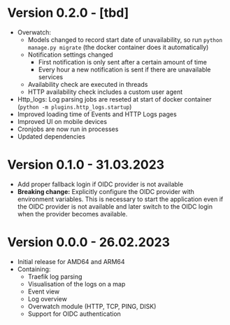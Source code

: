 # Version 0.2.0 - [tbd]

- Overwatch:
  - Models changed to record start date of unavailability, so run ``python manage.py migrate``
    (the docker container does it automatically)
  - Notification settings changed
    - First notification is only sent after a certain amount of time
    - Every hour a new notification is sent if there are unavailable services
  - Availability check are executed in threads
  - HTTP availability check includes a custom user agent
- Http_logs: Log parsing jobs are reseted at start of docker container (``python -m plugins.http_logs.startup``)
- Improved loading time of Events and HTTP Logs pages
- Improved UI on mobile devices
- Cronjobs are now run in processes
- Updated dependencies

# Version 0.1.0 - 31.03.2023

- Add proper fallback login if OIDC provider is not available
- **Breaking change:** Explicitly configure the OIDC provider with environment variables.
This is necessary to start the application even if the OIDC provider is not available and later
switch to the OIDC login when the provider becomes available.

# Version 0.0.0 - 26.02.2023

- Initial release for AMD64 and ARM64
- Containing:
  - Traefik log parsing
  - Visualisation of the logs on a map
  - Event view
  - Log overview
  - Overwatch module (HTTP, TCP, PING, DISK)
  - Support for OIDC authentication